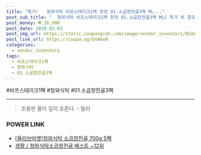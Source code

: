 ```yaml
--- 
title: "특가!   청와식탁 비프스테이크1팩 한정 01.소곱창전골3팩 ML..." 
post_sub_title: "  청와식탁 비프스테이크1팩 한정 01.소곱창전골3팩 MLC 특가 외 참조 상세설명 소곱창전골" 
post_money: ₩ 26,900 
post_date: 2020.02.01 
post_img_url: https://static.coupangcdn.com/image/vendor_inventory/02eb/9aa05234cd4035da3e32ca9f3c629d5b09a3936d9e42b783e05d4534c4bd.jpg 
post_link_url: https://coupa.ng/bnN4xN 
categories: 
  - vendor_inventory 
tags: 
  - 비프스테이크1팩 
  - 청와식탁 
  - 01.소곱창전골3팩 
--- 
```

  #비프스테이크1팩 #청와식탁 #01.소곱창전골3팩 
<hr> 

> 조용한 물이 깊이 흐른다. - 릴리 


### POWER LINK

* <a href="https://blog.naver.com/fasyy4321/221792195671" target="_blank">[올리브마켓]청와식탁 소곱창전골 700g 5팩</a>
* <a href="https://blog.naver.com/santokki14/221792018214" target="_blank">생활 / 청와식탁소곱창전골 베스트 ~12위</a>
